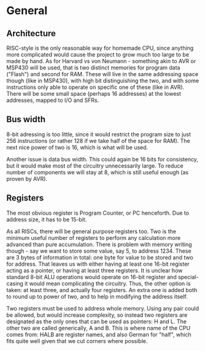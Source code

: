 # General

## Architecture

RISC-style is the only reasonable way for homemade CPU, since anything more complicated would cause
the project to grow much too large to be made by hand. As for Harvard vs von Neumann - something akin
to AVR or MSP430 will be used, that is two distinct memories for program data ("Flash") and second for RAM. 
These will live in the same addressing space though (like in MSP430), with high bit distinguishing the two,
and with some instructions only able to operate on specific one of these (like in AVR). There will be
some small space (perhaps 16 addresses) at the lowest addresses, mapped to I/O and SFRs.

## Bus width

8-bit adressing is too little, since it would restrict the program size to just 256 instructions
(or rather 128 if we take half of the space for RAM). The next nice power of two is 16, which is
what will be used.

Another issue is data bus width. This could again be 16 bits for consistency, but it would make
most of the circuitry unnecessarily large. To reduce number of components we will stay at 8, which
is still useful enough (as proven by AVR).

## Registers

The most obvious register is Program Counter, or PC henceforth. Due to address size, it has to be 
15-bit.

As all RISCs, there will be general purpose registers too. Two is the minimum useful number of registers
to perform any calculation more advanced than pure accumulation. There is problem with memory writing
though - say we want to store some value, say 5, to address 1234. These are 3 bytes of information
in total: one byte for value to be stored and two for address. That leaves us with either having
at least one 16-bit register acting as a pointer, or having at least three registers. It is unclear
how standard 8-bit ALU operations would operate on 16-bit register and special-casing it would mean
complicating the circuitry. Thus, the other option is taken: at least three, and actually four
registers. An extra one is added both to round up to power of two, and to help in modifying the
address itself.

Two registers must be used to address whole memory. Using any pair could be allowed, but would
increase complexity, so instead two registers are designated as the only ones that can be used
as pointers: H and L. The other two are called generically, A and B. This is where name of the
CPU comes from: HALB are register names, and also German for "half", which fits quite well
given that we cut corners where possible.
